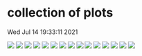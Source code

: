 # collection of plots
Wed Jul 14 19:33:11 2021

<img src="./comparison_ATLAS-SUSY-2018-31_T6bbHH.png?1626283991.246495" />
<img src="./T6bbWWoff_2EqMassAx_EqMassBx-0.5y_EqMassCx-y_combined_pretty.png?1626283991.246495" />
<img src="./TChiWZ_2EqMassAx_EqMassBy_combined_pretty.png?1626283991.246495" />
<img src="./TSmuSmuDisp_2EqMassAx_EqWidthAy_EqMassB0.0_combined_pretty.png?1626283991.246495" />
<img src="./comparison_ATLAS-SUSY-2018-16_TSlepSlep.png?1626283991.246495" />
<img src="./TChiWZoff_2EqMassAx_EqMassBy_combined_pretty.png?1626283991.246495" />
<img src="./TStauStau_2EqMassAx_EqMassBy_combined_pretty.png?1626283991.246495" />
<img src="./TSelSelDisp_2EqMassAx_EqWidthAy_EqMassB0.0_combined_pretty.png?1626283991.246495" />
<img src="./comparison_ATLAS-SUSY-2018-04_TStauStau.png?1626283991.246495" />
<img src="./comparison_ATLAS-SUSY-2019-08_TChiWH.png?1626283991.246495" />
<img src="./T6bbHH_2EqMassAx_EqMassBy_EqMassCy-130.0_combined_pretty.png?1626283991.246495" />
<img src="./T2bbWWoff_2EqMassAx_EqMassBx-y_combined_pretty.png?1626283991.246495" />
<img src="./TStauStauDisp_2EqMassAx_EqWidthAy_EqMassB0.0_combined_pretty.png?1626283991.246495" />
<img src="./TChiWH_2EqMassAx_EqMassBy_combined_pretty.png?1626283991.246495" />
<img src="./T6bbHH_2EqMassAx_EqMassBy_EqMassC60.0_combined_pretty.png?1626283991.246495" />
